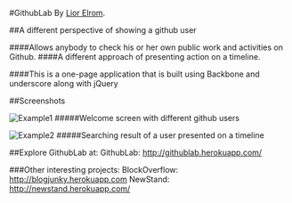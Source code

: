 
#GithubLab
By [Lior Elrom](http://liormb.com/).

##A different perspective of showing a github user

####Allows anybody to check his or her own public work and activities on Github.
####A different approach of presenting action on a timeline.

####This is a one-page application that is built using Backbone and underscore along with jQuery


##Screenshots

![Example1](https://github.com/liormb/GithubLab/blob/master/images/githublab-image1.png)
#####Welcome screen with different github users

![Example2](https://github.com/liormb/GithubLab/blob/master/images/githublab-image1.png)
#####Searching result of a user presented on a timeline


##Explore GithubLab at:
GithubLab: http://githublab.herokuapp.com/

###Other interesting projects:
BlockOverflow: http://blogjunky.herokuapp.com
NewStand: http://newstand.herokuapp.com/

